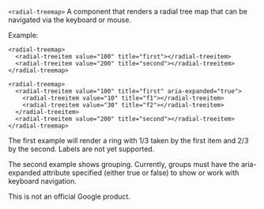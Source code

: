 `<radial-treemap>` A component that renders a radial tree map that can be
navigated via the keyboard or mouse. 

Example:

    <radial-treemap>
      <radial-treeitem value="100" title="first"></radial-treeitem>
      <radial-treeitem value="200" title="second"></radial-treeitem>
    </radial-treemap>

    <radial-treemap>
      <radial-treeitem value="100" title="first" aria-expanded="true">
        <radial-treeitem value="10" title="f1"></radial-treeitem>
        <radial-treeitem value="30" title="f2"></radial-treeitem>
      </radial-treeitem>
      <radial-treeitem value="200" title="second"></radial-treeitem>
    </radial-treemap>

The first example will render a ring with 1/3 taken by the first item and 2/3
by the second. Labels are not yet supported.

The second example shows grouping. Currently, groups must have the
aria-expanded attribute specified (either true or false) to show or work with
keyboard navigation.

This is not an official Google product.
